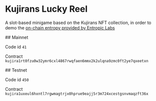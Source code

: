 # Kujirans Lucky Reel

A slot-based minigame based on the Kujirans NFT collection, in order to demo the [on-chain entropy provided by Entropic Labs](https://docs.kujira.app/developers/smart-contracts/entropy-beacon)

## Mainnet

Code id `41`

Contract `kujira1rt0fzu0w32ymr6cxl4867rwqfaen6mmx2k2ulqna9zmc0ft2ye7qxeetxn`

## Testnet

Code id `450`

Contract `kujira1uxeul6hxntl7rgwmagtrjx0hprue9eajj5r3m724xcestgsnvmaqzft36x`
